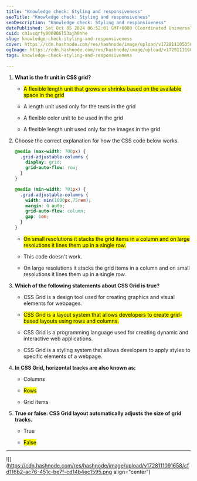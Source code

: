 ```yaml
---
title: "Knowledge check: Styling and responsiveness"
seoTitle: "Knowledge check: Styling and responsiveness"
seoDescription: "Knowledge check: Styling and responsiveness"
datePublished: Sat Oct 05 2024 06:52:01 GMT+0000 (Coordinated Universal Time)
cuid: cm1vsqrfy000806l53ajh0nhe
slug: knowledge-check-styling-and-responsiveness
cover: https://cdn.hashnode.com/res/hashnode/image/upload/v1728111053568/f1d9cae4-41a0-4090-b136-de255adcd7ec.png
ogImage: https://cdn.hashnode.com/res/hashnode/image/upload/v1728111108004/a9a8a4d5-b989-4575-96d8-9811162730cc.png
tags: knowledge-check-styling-and-responsiveness

---
```


1. **What is the fr unit in CSS grid?**
    
    * <mark>A flexible length unit that grows or shrinks based on the available space in the grid</mark>
        
    * A length unit used only for the texts in the grid
        
    * A flexible color unit to be used in the grid
        
    * A flexible length unit used only for the images in the grid
        
2. Choose the correct explanation for how the CSS code below works.
    
    ```css
    @media (max-width: 700px) {
      .grid-adjustable-columns {
        display: grid;
        grid-auto-flow: row;
      }
    }
    
    @media (min-width: 701px) {
      .grid-adjustable-columns {
        width: min(1000px,75rem);
        margin: 0 auto;
        grid-auto-flow: column;
        gap: 1em;
      }
    }
    ```
    
    * <mark>On small resolutions it stacks the grid items in a column and on large resolutions it lines them up in a single row.</mark>
        
    * This code doesn't work.
        
    * On large resolutions it stacks the grid items in a column and on small resolutions it lines them up in a single row.
        
3. **Which of the following statements about CSS Grid is true?**
    
    * CSS Grid is a design tool used for creating graphics and visual elements for webpages.
        
    * <mark>CSS Grid is a layout system that allows developers to create grid-based layouts using rows and columns.</mark>
        
    * CSS Grid is a programming language used for creating dynamic and interactive web applications.
        
    * CSS Grid is a styling system that allows developers to apply styles to specific elements of a webpage.
        
4. **In CSS Grid, horizontal tracks are also known as:** 
    
    * Columns
        
    * <mark>Rows</mark>
        
    * Grid items
        
5. **True or false: CSS Grid layout automatically adjusts the size of grid tracks.**
    
    * True
        
    * <mark>False</mark>
        

---

![](https://cdn.hashnode.com/res/hashnode/image/upload/v1728111091658/cfd116b2-ac76-451c-be7f-cd14b4ec1595.png align="center")